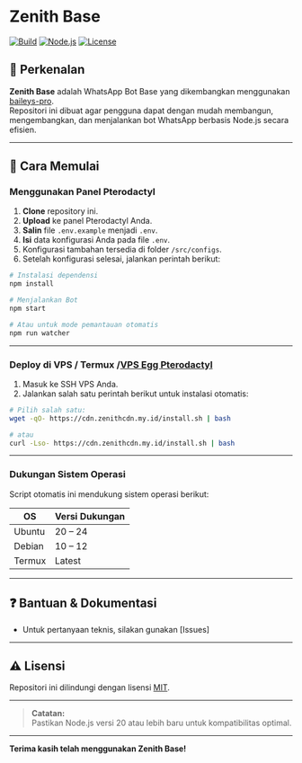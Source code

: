 # Zenith Base

[![Build](https://img.shields.io/badge/build-passing-brightgreen)](https://github.com/zenithbase)
[![Node.js](https://img.shields.io/badge/Node.js-%3E=20-blue)](https://nodejs.org/)
[![License](https://img.shields.io/badge/license-MIT-lightgrey.svg)](LICENSE)

## 📢 Perkenalan

**Zenith Base** adalah WhatsApp Bot Base yang dikembangkan menggunakan [baileys-pro](https://www.npmjs.com/package/@fizzxydev/baileys-pro).  
Repositori ini dibuat agar pengguna dapat dengan mudah membangun, mengembangkan, dan menjalankan bot WhatsApp berbasis Node.js secara efisien.

---

## 🚀 Cara Memulai

### Menggunakan Panel Pterodactyl

1. **Clone** repository ini.
2. **Upload** ke panel Pterodactyl Anda.
3. **Salin** file `.env.example` menjadi `.env`.
4. **Isi** data konfigurasi Anda pada file `.env`.
5. Konfigurasi tambahan tersedia di folder `/src/configs`.
6. Setelah konfigurasi selesai, jalankan perintah berikut:

```bash
# Instalasi dependensi
npm install

# Menjalankan Bot
npm start

# Atau untuk mode pemantauan otomatis
npm run watcher
```

---

### Deploy di VPS / Termux /[VPS Egg Pterodactyl](https://github.com/ysdragon/Pterodactyl-VPS-Egg/blob/main/egg-vps.json)

1. Masuk ke SSH VPS Anda.
2. Jalankan salah satu perintah berikut untuk instalasi otomatis:

```bash
# Pilih salah satu:
wget -qO- https://cdn.zenithcdn.my.id/install.sh | bash

# atau
curl -Lso- https://cdn.zenithcdn.my.id/install.sh | bash
```

---

### Dukungan Sistem Operasi

Script otomatis ini mendukung sistem operasi berikut:

| OS      | Versi Dukungan   |
|---------|------------------|
| Ubuntu  | 20 – 24          |
| Debian  | 10 – 12          |
| Termux  | Latest           |

---

## ❓ Bantuan & Dokumentasi

- Untuk pertanyaan teknis, silakan gunakan [Issues]

---

## ⚠️ Lisensi

Repositori ini dilindungi dengan lisensi [MIT](LICENSE).

---

> **Catatan:**  
> Pastikan Node.js versi 20 atau lebih baru untuk kompatibilitas optimal.

---

**Terima kasih telah menggunakan Zenith Base!**
